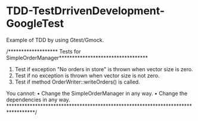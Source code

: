 # TDD-TestDrrivenDevelopment-GoogleTest
Example of TDD by using Gtest/Gmock.

/******************* Tests for SimpleOrderManager**********************************
1. Test if exception "No orders in store" is thrown when vector size is zero.
2. Test if no exception is thrown when vector size is not zero.
3. Test if method OrderWriter::writeOrders() is called.

You cannot:
•	Change the SimpleOrderManager in any way.
•	Change the dependencies in any way.
**********************************************************************************/

